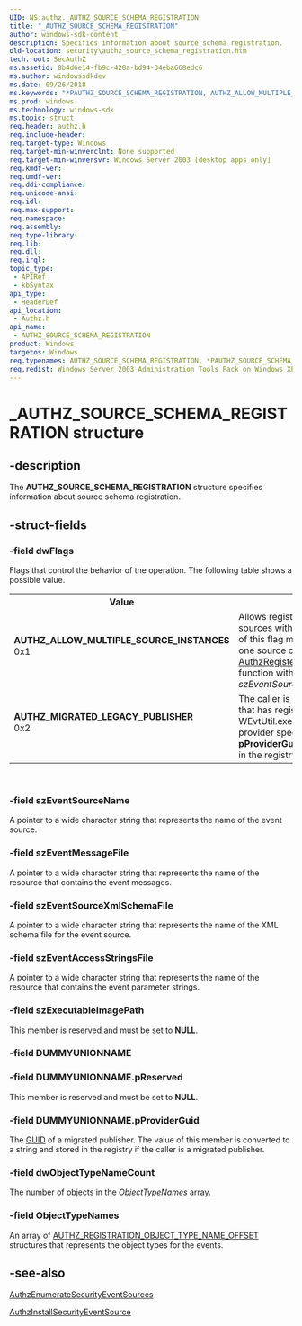 ```yaml
---
UID: NS:authz._AUTHZ_SOURCE_SCHEMA_REGISTRATION
title: "_AUTHZ_SOURCE_SCHEMA_REGISTRATION"
author: windows-sdk-content
description: Specifies information about source schema registration.
old-location: security\authz_source_schema_registration.htm
tech.root: SecAuthZ
ms.assetid: 8b4d6e14-fb9c-428a-bd94-34eba668edc6
ms.author: windowssdkdev
ms.date: 09/26/2018
ms.keywords: "*PAUTHZ_SOURCE_SCHEMA_REGISTRATION, AUTHZ_ALLOW_MULTIPLE_SOURCE_INSTANCES, AUTHZ_MIGRATED_LEGACY_PUBLISHER, AUTHZ_SOURCE_SCHEMA_REGISTRATION, AUTHZ_SOURCE_SCHEMA_REGISTRATION structure [Security], PAUTHZ_SOURCE_SCHEMA_REGISTRATION, PAUTHZ_SOURCE_SCHEMA_REGISTRATION structure pointer [Security], _AUTHZ_SOURCE_SCHEMA_REGISTRATION, authz/AUTHZ_SOURCE_SCHEMA_REGISTRATION, authz/PAUTHZ_SOURCE_SCHEMA_REGISTRATION, security.authz_source_schema_registration"
ms.prod: windows
ms.technology: windows-sdk
ms.topic: struct
req.header: authz.h
req.include-header: 
req.target-type: Windows
req.target-min-winverclnt: None supported
req.target-min-winversvr: Windows Server 2003 [desktop apps only]
req.kmdf-ver: 
req.umdf-ver: 
req.ddi-compliance: 
req.unicode-ansi: 
req.idl: 
req.max-support: 
req.namespace: 
req.assembly: 
req.type-library: 
req.lib: 
req.dll: 
req.irql: 
topic_type:
 - APIRef
 - kbSyntax
api_type:
 - HeaderDef
api_location:
 - Authz.h
api_name:
 - AUTHZ_SOURCE_SCHEMA_REGISTRATION
product: Windows
targetos: Windows
req.typenames: AUTHZ_SOURCE_SCHEMA_REGISTRATION, *PAUTHZ_SOURCE_SCHEMA_REGISTRATION
req.redist: Windows Server 2003 Administration Tools Pack on Windows XP
---
```


# _AUTHZ_SOURCE_SCHEMA_REGISTRATION structure


## -description


The <b>AUTHZ_SOURCE_SCHEMA_REGISTRATION</b> structure specifies information about source schema registration.


## -struct-fields




### -field dwFlags

Flags that control the behavior of the operation. The following table shows a possible value.

<table>
<tr>
<th>Value</th>
<th>Meaning</th>
</tr>
<tr>
<td width="40%"><a id="AUTHZ_ALLOW_MULTIPLE_SOURCE_INSTANCES"></a><a id="authz_allow_multiple_source_instances"></a><dl>
<dt><b>AUTHZ_ALLOW_MULTIPLE_SOURCE_INSTANCES</b></dt>
<dt>0x1</dt>
</dl>
</td>
<td width="60%">
Allows registration of  multiple sources with the same name.  Use of this flag  means that   more than one source can call the <a href="https://msdn.microsoft.com/726e480d-1a34-4fd6-ac2d-876fa08f4eae">AuthzRegisterSecurityEventSource</a> function with the same <i>szEventSourceName</i> at runtime.

</td>
</tr>
<tr>
<td width="40%"><a id="AUTHZ_MIGRATED_LEGACY_PUBLISHER"></a><a id="authz_migrated_legacy_publisher"></a><dl>
<dt><b>AUTHZ_MIGRATED_LEGACY_PUBLISHER</b></dt>
<dt>0x2</dt>
</dl>
</td>
<td width="60%">
The caller is a migrated publisher that has registered a manifest with WEvtUtil.exe. The <a href="https://msdn.microsoft.com/323e33b7-676f-4ed0-a9c7-908273c6e10f">GUID</a> of the provider specified by the <b>pProviderGuid</b> member is stored in the registry.

</td>
</tr>
</table>
 


### -field szEventSourceName

A pointer to a wide character string that represents the name of the event source.


### -field szEventMessageFile

A pointer to a wide character string that represents the name of the resource that contains the event messages.


### -field szEventSourceXmlSchemaFile

A pointer to a wide character string that represents the name of the XML schema file for the event source.


### -field szEventAccessStringsFile

A pointer to a wide character string that represents the name of the resource that contains the event parameter strings.


### -field szExecutableImagePath

This member is reserved and must be set to <b>NULL</b>.


### -field DUMMYUNIONNAME

 


### -field DUMMYUNIONNAME.pReserved

This member is reserved and must be set to <b>NULL</b>.


### -field DUMMYUNIONNAME.pProviderGuid

The <a href="https://msdn.microsoft.com/323e33b7-676f-4ed0-a9c7-908273c6e10f">GUID</a> of a migrated publisher. The value of this member is converted to a string and stored in the registry if the caller is a migrated publisher.


### -field dwObjectTypeNameCount

The number of objects in the <i>ObjectTypeNames</i> array.


### -field ObjectTypeNames

An array of <a href="https://msdn.microsoft.com/2ec39edc-7819-41a5-8798-dc51c00ba85e">AUTHZ_REGISTRATION_OBJECT_TYPE_NAME_OFFSET</a> structures that represents the object types for the events.


## -see-also




<a href="https://msdn.microsoft.com/2a20ccc9-f2ac-41e4-9d86-745004775e67">AuthzEnumerateSecurityEventSources</a>



<a href="https://msdn.microsoft.com/77cb5c6c-1634-4449-8d05-ce6357ad4e4b">AuthzInstallSecurityEventSource</a>
 

 

